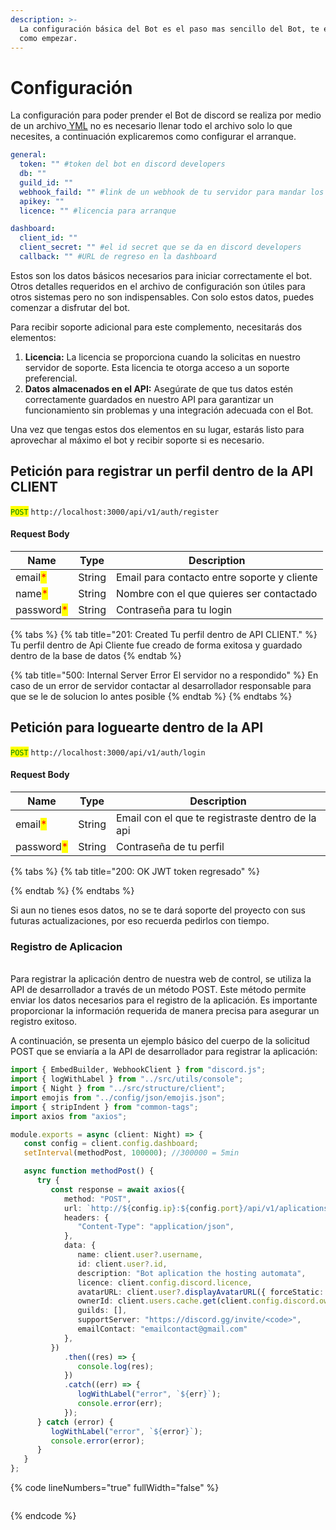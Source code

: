 ```yaml
---
description: >-
  La configuración básica del Bot es el paso mas sencillo del Bot, te explicare
  como empezar.
---
```


# Configuración

La configuración para poder prender el Bot de discord se realiza por medio de un archivo[ YML](https://docs.ansible.com/ansible/latest/reference\_appendices/YAMLSyntax.html) no es necesario llenar todo el archivo solo lo que necesites, a continuación explicaremos como configurar el arranque.

```yaml
general:
  token: "" #token del bot en discord developers
  db: ""
  guild_id: ""
  webhook_faild: "" #link de un webhook de tu servidor para mandar los errores
  apikey: ""
  licence: "" #licencia para arranque

dashboard:
  client_id: ""
  client_secret: "" #el id secret que se da en discord developers
  callback: "" #URL de regreso en la dashboard
```

Estos son los datos básicos necesarios para iniciar correctamente el bot. Otros detalles requeridos en el archivo de configuración son útiles para otros sistemas pero no son indispensables. Con solo estos datos, puedes comenzar a disfrutar del bot.

Para recibir soporte adicional para este complemento, necesitarás dos elementos:

1. **Licencia:** La licencia se proporciona cuando la solicitas en nuestro servidor de soporte. Esta licencia te otorga acceso a un soporte preferencial.
2. **Datos almacenados en el API:** Asegúrate de que tus datos estén correctamente guardados en nuestro API para garantizar un funcionamiento sin problemas y una integración adecuada con el Bot.

Una vez que tengas estos dos elementos en su lugar, estarás listo para aprovechar al máximo el bot y recibir soporte si es necesario.



## Petición para registrar un perfil dentro de la API CLIENT

<mark style="color:green;">`POST`</mark> `http://localhost:3000/api/v1/auth/register`

#### Request Body

| Name                                       | Type   | Description                                 |
| ------------------------------------------ | ------ | ------------------------------------------- |
| email<mark style="color:red;">\*</mark>    | String | Email para contacto entre soporte y cliente |
| name<mark style="color:red;">\*</mark>     | String | Nombre con el que quieres ser contactado    |
| password<mark style="color:red;">\*</mark> | String | Contraseña para tu login                    |

{% tabs %}
{% tab title="201: Created Tu perfil dentro de API CLIENT." %}
Tu perfil dentro de Api Cliente fue creado de forma exitosa y guardado dentro de la base de datos
{% endtab %}

{% tab title="500: Internal Server Error El servidor no a respondido" %}
En caso de un error de servidor contactar al desarrollador responsable para que se le de solucion lo antes posible
{% endtab %}
{% endtabs %}

## Petición para loguearte dentro de la API

<mark style="color:green;">`POST`</mark> `http://localhost:3000/api/v1/auth/login`

#### Request Body

| Name                                       | Type   | Description                                      |
| ------------------------------------------ | ------ | ------------------------------------------------ |
| email<mark style="color:red;">\*</mark>    | String | Email con el que te registraste dentro de la api |
| password<mark style="color:red;">\*</mark> | String | Contraseña de tu perfil                          |

{% tabs %}
{% tab title="200: OK JWT token regresado" %}

{% endtab %}
{% endtabs %}

Si aun no tienes esos datos, no se te dará soporte del proyecto con sus futuras actualizaciones, por eso recuerda pedirlos con tiempo.

### Registro de Aplicacion

\
Para registrar la aplicación dentro de nuestra web de control, se utiliza la API de desarrollador a través de un método POST. Este método permite enviar los datos necesarios para el registro de la aplicación. Es importante proporcionar la información requerida de manera precisa para asegurar un registro exitoso.

A continuación, se presenta un ejemplo básico del cuerpo de la solicitud POST que se enviaría a la API de desarrollador para registrar la aplicación:

```typescript
import { EmbedBuilder, WebhookClient } from "discord.js";
import { logWithLabel } from "../src/utils/console";
import { Night } from "../src/structure/client";
import emojis from "../config/json/emojis.json";
import { stripIndent } from "common-tags";
import axios from "axios";

module.exports = async (client: Night) => {
   const config = client.config.dashboard;
   setInterval(methodPost, 100000); //300000 = 5min

   async function methodPost() {
      try {
         const response = await axios({
            method: "POST",
            url: `http://${config.ip}:${config.port}/api/v1/aplications/register/${client.user?.id}`,
            headers: {
               "Content-Type": "application/json",
            },
            data: {
               name: client.user?.username,
               id: client.user?.id,
               description: "Bot aplication the hosting automata",
               licence: client.config.discord.licence,
               avatarURL: client.user?.displayAvatarURL({ forceStatic: true, extension: "png", size: 1024 }),
               ownerId: client.users.cache.get(client.config.discord.ownerId)?.id,
               guilds: [],
               supportServer: "https://discord.gg/invite/<code>",
               emailContact: "emailcontact@gmail.com"
            },
         })
            .then((res) => {
               console.log(res);
            })
            .catch((err) => {
               logWithLabel("error", `${err}`);
               console.error(err);
            });
      } catch (error) {
         logWithLabel("error", `${error}`);
         console.error(error);
      }
   }
};
```

{% code lineNumbers="true" fullWidth="false" %}
```typescript
```
{% endcode %}
